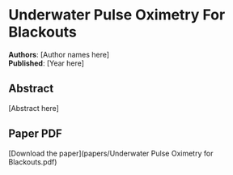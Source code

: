 # Underwater Pulse Oximetry For Blackouts

**Authors**: [Author names here]  
**Published**: [Year here]

## Abstract

[Abstract here]

## Paper PDF

[Download the paper](papers/Underwater Pulse Oximetry for Blackouts.pdf)

